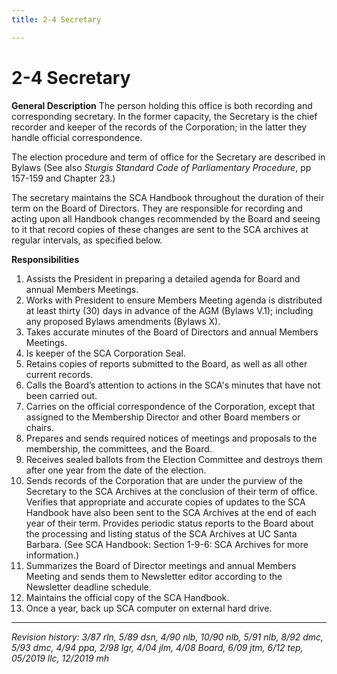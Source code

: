```yaml
---
title: 2-4 Secretary

---
```


# 2-4 Secretary

**General Description**
The person holding this office is both recording and corresponding secretary. In the former capacity, the Secretary is the chief recorder and keeper of the records of the Corporation; in the latter they handle official correspondence.

The election procedure and term of office for the Secretary are described in Bylaws (See also _Sturgis Standard Code of Parliamentary Procedure_, pp 157-159 and Chapter 23.)

The secretary maintains the SCA Handbook throughout the duration of their term on the Board of Directors. They are responsible for recording and acting upon all Handbook changes recommended by the Board and seeing to it that record copies of these changes are sent to the SCA archives at regular intervals, as specified below.

**Responsibilities**
1. Assists the President in preparing a detailed agenda for Board and annual Members Meetings.
2. Works with President to ensure Members Meeting agenda is distributed at least thirty (30) days in advance of the AGM (Bylaws V.1); including any proposed Bylaws amendments (Bylaws X).
3. Takes accurate minutes of the Board of Directors and annual Members Meetings.
4. Is keeper of the SCA Corporation Seal.
5. Retains copies of reports submitted to the Board, as well as all other current records.
6. Calls the Board’s attention to actions in the SCA's minutes that have not been carried out.
7. Carries on the official correspondence of the Corporation, except that assigned to the Membership Director and other Board members or chairs.
8. Prepares and sends required notices of meetings and proposals to the membership, the committees, and the Board.
9. Receives sealed ballots from the Election Committee and destroys them after one year from the date of the election.
10. Sends records of the Corporation that are under the purview of the Secretary to the SCA Archives at the conclusion of their term of office. Verifies that appropriate and accurate copies of updates to the SCA Handbook have also been sent to the SCA Archives at the end of each year of their term. Provides periodic status reports to the Board about the processing and listing status of the SCA Archives at UC Santa Barbara. (See SCA Handbook: Section 1-9-6: SCA Archives for more information.)
11. Summarizes the Board of Director meetings and annual Members Meeting and sends them to Newsletter editor according to the Newsletter deadline schedule.
12. Maintains the official copy of the SCA Handbook.
13. Once a year, back up SCA computer on external hard drive.

***

_Revision history: 3/87 rln, 5/89 dsn, 4/90 nlb, 10/90 nlb, 5/91 nlb, 8/92 dmc, 5/93 dmc, 4/94 ppa, 2/98 lgr,
4/04 jlm, 4/08 Board, 6/09 jtm, 6/12 tep, 05/2019 llc, 12/2019 mh_
